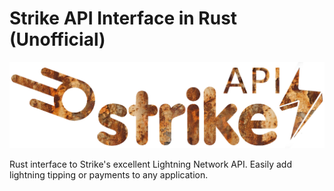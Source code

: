 # Strike API Interface in Rust (Unofficial)

<p align="center"><img  src="images/strike_lightning_rusty.png"></p>

Rust interface to Strike's excellent Lightning Network API. Easily add lightning tipping or payments to any application.
